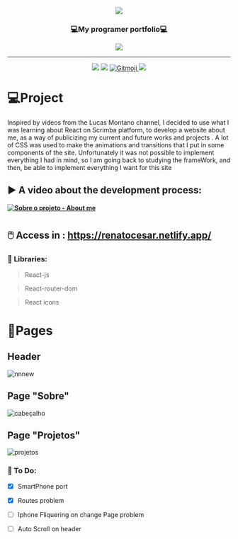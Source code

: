 
<p align="center">
  <img src="https://user-images.githubusercontent.com/62253156/81236281-dc469380-8fca-11ea-93ca-fe7e3081fca6.png" />

  <h3 align="center">💻My programer portfolio💻 </h3>
  
  <p align="center">
    <img src="https://img.shields.io/badge/%20💜-Purple-purple?style=for-the-badge" align="center"/>
  </p>
</p>

<hr/>

<p  align="center">
   <img src="https://badgen.net/github/commits/RenatoCesarF/About_me"/>
  
  <img src="https://img.shields.io/badge/React-Js-blue?style=flat&logo=react"/>
   
  <a href="https://gitmoji.carloscuesta.me">
    <img src="https://img.shields.io/badge/gitmoji-%20😜%20😍-FFDD67.svg?style=flat" alt="Gitmoji">
  </a>
 
  <a href="https://renatocesar.netlify.app/">
    <img src="https://api.netlify.com/api/v1/badges/335575ec-f17e-4231-a063-d01b088ae907/deploy-status"/>
  </a>
  
 </p>


# :computer:Project
Inspired by videos from the Lucas Montano channel, I decided to use what I was learning about React on Scrimba platform, to develop a website about me, as a way of publicizing my current and future works and projects . A lot of CSS was used to make the animations and transitions that I put in some components of the site. Unfortunately it was not possible to implement everything I had in mind, so I am going back to studying the frameWork, and then, be able to implement everything I want for this site


## :arrow_forward: A video about the development process:

#### [![Sobre o projeto - About me](https://res.cloudinary.com/marcomontalbano/image/upload/v1591382071/video_to_markdown/images/youtube--aXlfmVeJHFs-c05b58ac6eb4c4700831b2b3070cd403.jpg)](https://www.youtube.com/watch?v=aXlfmVeJHFs "Sobre o projeto - About me")
#

##  🖱️ Access in : https://renatocesar.netlify.app/

### :blue_book: Libraries:
> React-js <br/>

> React-router-dom <br/>

> React icons 


# :newspaper:Pages	
## Header
![nnnew](https://user-images.githubusercontent.com/62253156/81237256-2a5c9680-8fcd-11ea-91aa-666b7af5981b.png )

## Page "Sobre"
![cabeçalho](https://user-images.githubusercontent.com/62253156/81237083-a9050400-8fcc-11ea-842a-7c00a54f68b0.png)

## Page "Projetos"
![projetos](https://user-images.githubusercontent.com/62253156/81237283-3ea09380-8fcd-11ea-97ef-ae9bae021303.png)

###	📝 To Do:

- [x] SmartPhone port
- [x] Routes problem
- [ ] Iphone Fliquering on change Page problem
- [ ] Auto Scroll on header


